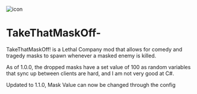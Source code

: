 ![icon](https://github.com/ImpulsiveLad/TakeThatMaskOff-/assets/92990441/8530f4b1-bf66-4ac1-9a10-08c01d269f8c)

# TakeThatMaskOff-
TakeThatMaskOff! is a Lethal Company mod that allows for comedy and tragedy masks to spawn whenever a masked enemy is killed.

As of 1.0.0, the dropped masks have a set value of 100 as random variables that sync up between clients are hard, and I am not very good at C#.

Updated to 1.1.0,
Mask Value can now be changed through the config
